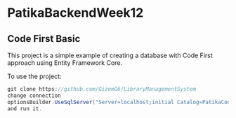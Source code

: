 # PatikaBackendWeek12

Code First Basic
--------------------
This project is a simple example of creating a database with Code First approach using Entity Framework Core.

To use the project:
```csharp
git clone https://github.com/GizemG6/LibraryManagementSystem
change connection
optionsBuilder.UseSqlServer("Server=localhost;initial Catalog=PatikaCodeFirstDb1;integrated Security=true;TrustServerCertificate=true;");
and run it.
```
